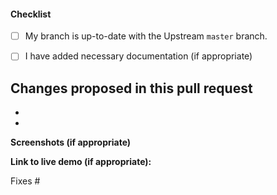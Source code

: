 #### Checklist

- [ ] My branch is up-to-date with the Upstream `master` branch.
- [ ] I have added necessary documentation (if appropriate)


**Changes proposed in this pull request**
-
-
-

**Screenshots (if appropriate)**

**Link to live demo (if appropriate):**


<!-- Add the issue number that is fixed by this PR (In the form Fixes #123) -->
Fixes #
